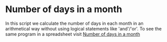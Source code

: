 # Number of days in a month
In this script we calculate the number of days in each month in an arithmetical way without using logical statements like 'and'/'or'.
To see the same program in a spreadsheet visit [Number of days in a month](https://docs.google.com/spreadsheets/d/1BQ38iHzN4ZYIK6QDXY33e4Cpp2G64EKpXz0BIBtHrQQ/edit?usp=sharing)
